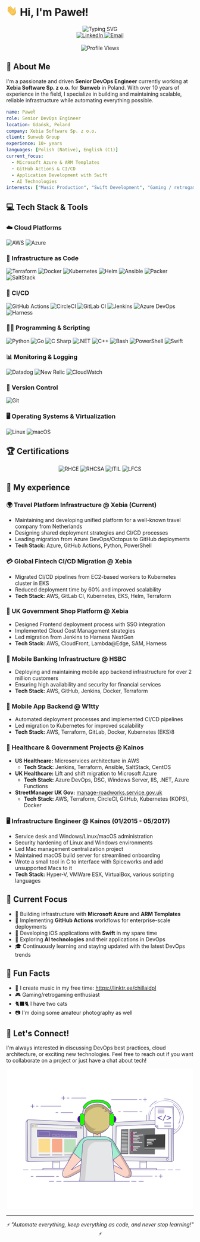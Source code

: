 # <img src="https://raw.githubusercontent.com/ABSphreak/ABSphreak/master/gifs/Hi.gif" width="30px"> Hi, I'm Paweł!

<div align="center">
  <img src="https://readme-typing-svg.herokuapp.com?font=Fira+Code&pause=1000&color=2F81F7&center=true&vCenter=true&width=435&lines=Senior+DevOps+Engineer;7%2B+Years+of+Experience;Cloud+Infrastructure+Architect;Kubernetes+%26+CI%2FCD+Expert;AI+Enthusiast+%26+iOS+Developer" alt="Typing SVG" />
</div>

<div align="center">
  <a href="https://www.linkedin.com/in/pawelmazurkiewicz1992/">
    <img src="https://img.shields.io/badge/LinkedIn-0077B5?style=for-the-badge&logo=linkedin&logoColor=white" alt="LinkedIn"/>
  </a>
  <a href="mailto:pawel@chillaid.art">
    <img src="https://img.shields.io/badge/Email-D14836?style=for-the-badge&logo=gmail&logoColor=white" alt="Email"/>
  </a>
</div>

<br/>

<div align="center">
  <img src="https://komarev.com/ghpvc/?username=your-github-username&style=for-the-badge&color=2F81F7" alt="Profile Views"/>
</div>

## 🚀 About Me

I'm a passionate and driven **Senior DevOps Engineer** currently working at **Xebia Software Sp. z o.o.** for **Sunweb** in Poland. With over 10 years of experience in the field, I specialize in building and maintaining scalable, reliable infrastructure while automating everything possible.

```yaml
name: Paweł
role: Senior DevOps Engineer
location: Gdańsk, Poland
company: Xebia Software Sp. z o.o.
client: Sunweb Group
experience: 10+ years
languages: [Polish (Native), English (C1)]
current_focus: 
  - Microsoft Azure & ARM Templates
  - GitHub Actions & CI/CD
  - Application Development with Swift
  - AI Technologies
interests: ["Music Production", "Swift Development", "Gaming / retrogaming"]
```

## 💻 Tech Stack & Tools

### ☁️ Cloud Platforms
![AWS](https://img.shields.io/badge/AWS-232F3E?style=for-the-badge&logo=amazon-aws&logoColor=FF9900)
![Azure](https://img.shields.io/badge/Azure-0078D4?style=for-the-badge&logo=microsoft-azure&logoColor=white)

### 🔧 Infrastructure as Code
![Terraform](https://img.shields.io/badge/Terraform-7B42BC?style=for-the-badge&logo=terraform&logoColor=white)
![Docker](https://img.shields.io/badge/Docker-2496ED?style=for-the-badge&logo=docker&logoColor=white)
![Kubernetes](https://img.shields.io/badge/Kubernetes-326CE5?style=for-the-badge&logo=kubernetes&logoColor=white)
![Helm](https://img.shields.io/badge/Helm-0F1689?style=for-the-badge&logo=helm&logoColor=white)
![Ansible](https://img.shields.io/badge/Ansible-EE0000?style=for-the-badge&logo=ansible&logoColor=white)
![Packer](https://img.shields.io/badge/Packer-02A8EF?style=for-the-badge&logo=packer&logoColor=white)
![SaltStack](https://img.shields.io/badge/SaltStack-57BCAD?style=for-the-badge&logo=saltstack&logoColor=white)

### 🚀 CI/CD
![GitHub Actions](https://img.shields.io/badge/GitHub_Actions-2088FF?style=for-the-badge&logo=github-actions&logoColor=white)
![CircleCI](https://img.shields.io/badge/CircleCI-343434?style=for-the-badge&logo=circleci&logoColor=white)
![GitLab CI](https://img.shields.io/badge/GitLab_CI-FCA121?style=for-the-badge&logo=gitlab&logoColor=white)
![Jenkins](https://img.shields.io/badge/Jenkins-D24939?style=for-the-badge&logo=jenkins&logoColor=white)
![Azure DevOps](https://img.shields.io/badge/Azure_DevOps-0078D7?style=for-the-badge&logo=azure-devops&logoColor=white)
![Harness](https://img.shields.io/badge/Harness-00ADE6?style=for-the-badge&logo=harness&logoColor=white)

### 👨‍💻 Programming & Scripting
![Python](https://img.shields.io/badge/Python-3776AB?style=for-the-badge&logo=python&logoColor=white)
![Go](https://img.shields.io/badge/Go-00ADD8?style=for-the-badge&logo=go&logoColor=white)
![C Sharp](https://img.shields.io/badge/C%23-239120?style=for-the-badge&logo=c-sharp&logoColor=white)
![.NET](https://img.shields.io/badge/.NET-512BD4?style=for-the-badge&logo=dotnet&logoColor=white)
![C++](https://img.shields.io/badge/C++-00599C?style=for-the-badge&logo=c%2B%2B&logoColor=white)
![Bash](https://img.shields.io/badge/Bash-4EAA25?style=for-the-badge&logo=gnu-bash&logoColor=white)
![PowerShell](https://img.shields.io/badge/PowerShell-5391FE?style=for-the-badge&logo=powershell&logoColor=white)
![Swift](https://img.shields.io/badge/Swift-FA7343?style=for-the-badge&logo=swift&logoColor=white)

### 📊 Monitoring & Logging
![Datadog](https://img.shields.io/badge/Datadog-632CA6?style=for-the-badge&logo=datadog&logoColor=white)
![New Relic](https://img.shields.io/badge/New_Relic-008C99?style=for-the-badge&logo=new-relic&logoColor=white)
![CloudWatch](https://img.shields.io/badge/CloudWatch-FF9900?style=for-the-badge&logo=amazon-cloudwatch&logoColor=white)

### 🔄 Version Control
![Git](https://img.shields.io/badge/Git-F05032?style=for-the-badge&logo=git&logoColor=white)

### 🖥️ Operating Systems & Virtualization
![Linux](https://img.shields.io/badge/Linux-FCC624?style=for-the-badge&logo=linux&logoColor=black)
![macOS](https://img.shields.io/badge/macOS-000000?style=for-the-badge&logo=macos&logoColor=white)

## 🏆 Certifications

<div align="center">
  <img src="https://img.shields.io/badge/Red_Hat_Certified_Engineer-EE0000?style=for-the-badge&logo=red-hat&logoColor=white" alt="RHCE"/>
  <img src="https://img.shields.io/badge/Red_Hat_Certified_System_Administrator-EE0000?style=for-the-badge&logo=red-hat&logoColor=white" alt="RHCSA"/>
  <img src="https://img.shields.io/badge/ITIL_Foundation-5B2D8E?style=for-the-badge&logo=itil&logoColor=white" alt="ITIL"/>
  <img src="https://img.shields.io/badge/Linux_Foundation_Certified_System_Administrator-003366?style=for-the-badge&logo=linux-foundation&logoColor=white" alt="LFCS"/>
</div>

## 💼 My experience

### 🌍 **Travel Platform Infrastructure** @ Xebia (Current)
- Maintaining and developing unified platform for a well-known travel company from Netherlands
- Designing shared deployment strategies and CI/CD processes
- Leading migration from Azure DevOps/Octopus to GitHub deployments
- **Tech Stack:** Azure, GitHub Actions, Python, PowerShell

### 💳 **Global Fintech CI/CD Migration** @ Xebia
- Migrated CI/CD pipelines from EC2-based workers to Kubernetes cluster in EKS
- Reduced deployment time by 60% and improved scalability
- **Tech Stack:** AWS, GitLab CI, Kubernetes, EKS, Helm, Terraform

### 🛒 **UK Government Shop Platform** @ Xebia
- Designed Frontend deployment process with SSO integration
- Implemented Cloud Cost Management strategies
- Led migration from Jenkins to Harness NextGen
- **Tech Stack:** AWS, CloudFront, Lambda@Edge, SAM, Harness

### 🏦 **Mobile Banking Infrastructure** @ HSBC
- Deploying and maintaining mobile app backend infrastructure for over 2 million customers
- Ensuring high availability and security for financial services
- **Tech Stack:** AWS, GitHub, Jenkins, Docker, Terraform

### 📱 **Mobile App Backend** @ W1tty
- Automated deployment processes and implemented CI/CD pipelines
- Led migration to Kubernetes for improved scalability
- **Tech Stack:** AWS, Terraform, GitLab, Docker, Kubernetes (EKS)8

### 🏥 **Healthcare & Government Projects** @ Kainos
- **US Healthcare:** Microservices architecture in AWS
  - **Tech Stack:** Jenkins, Terraform, Ansible, SaltStack, CentOS
- **UK Healthcare:** Lift and shift migration to Microsoft Azure
  - **Tech Stack:** Azure DevOps, DSC, Windows Server, IIS, .NET, Azure Functions
- **StreetManager UK Gov:** [manage-roadworks.service.gov.uk](https://www.manage-roadworks.service.gov.uk)
  - **Tech Stack:** AWS, Terraform, CircleCI, GitHub, Kubernetes (KOPS), Docker
 
### 🖥️ **Infrastructure Engineer** @ Kainos (01/2015 - 05/2017)
- Service desk and Windows/Linux/macOS administration
- Security hardening of Linux and Windows environments
- Led Mac management centralization project
- Maintained macOS build server for streamlined onboarding
- Wrote a small tool in C to interface with Spiceworks and add unsupported Macs to it
- **Tech Stack:** Hyper-V, VMWare ESX, VirtualBox, various scripting languages
  
## 🎯 Current Focus

- 🔨 Building infrastructure with **Microsoft Azure** and **ARM Templates**
- 🚀 Implementing **GitHub Actions** workflows for enterprise-scale deployments
- 📱 Developing iOS applications with **Swift** in my spare time
- 🤖 Exploring **AI technologies** and their applications in DevOps
- 🎓 Continuously learning and staying updated with the latest DevOps trends

## 🌟 Fun Facts

- 🎵 I create music in my free time: https://linktr.ee/chillaidpl
- 🎮 Gaming/retrogaming enthusiast
- 🐈‍⬛🐈 I have two cats
- 📷 I'm doing some amateur photography as well


## 🤝 Let's Connect!

I'm always interested in discussing DevOps best practices, cloud architecture, or exciting new technologies. Feel free to reach out if you want to collaborate on a project or just have a chat about tech!

<div align="center">
  <img src="https://raw.githubusercontent.com/devSouvik/devSouvik/master/gif3.gif" width="500" alt="DevOps Animation"/>
</div>

---

<div align="center">
  <i>⚡ "Automate everything, keep everything as code, and never stop learning!" ⚡</i>
</div>
